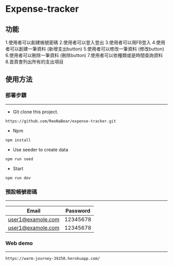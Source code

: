 # Expense-tracker

## 功能

1.使用者可以創建帳號密碼
2.使用者可以登入登出
3.使用者可以用FB登入
4.使用者可以創建一筆資料 (新增支出button)
5.使用者可以修改一筆資料 (修改button)
6.使用者可以刪除一筆資料 (刪除button)
7.使用者可以依種類或是時間查詢資料
8.首頁會列出所有的支出項目


## 使用方法


### 部署步驟
-------------

- Git clone this project.
```
https://github.com/ReoNaBear/expense-tracker.git
```

- Npm 
```
npm install
```

- Use seeder to create data
```
npm run seed
```

- Start
```
npm run dev
```

### 預設帳號密碼
-------------

|  Email             |  Password  |
|  :----:            |   :----:   |
| user1@examole.com  | 12345678   |
| user1@examole.com  | 12345678   |

### Web demo
-------------

```
https://warm-journey-39250.herokuapp.com/
```
